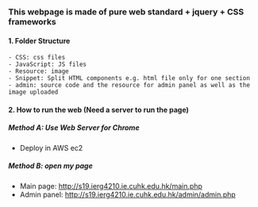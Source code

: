 ### This webpage is made of pure web standard + jquery + CSS frameworks 
#### 1. Folder Structure  
    - CSS: css files
    - JavaScript: JS files
    - Resource: image
    - Snippet: Split HTML components e.g. html file only for one section
    - admin: source code and the resource for admin panel as well as the image uploaded
#### 2. How to run the web (Need a server to run the page)
  ##### Method A: Use Web Server for Chrome 
  - Deploy in AWS ec2
  ##### Method B: open my page 
  - Main page: http://s19.ierg4210.ie.cuhk.edu.hk/main.php
  - Admin panel: http://s19.ierg4210.ie.cuhk.edu.hk/admin/admin.php

